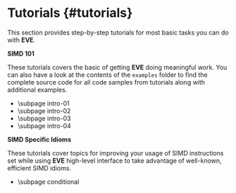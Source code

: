 Tutorials {#tutorials}
=========

This section provides step-by-step tutorials for most basic tasks you can do with **EVE**.

**SIMD 101**

These tutorials covers the basic of getting **EVE** doing meaningful work.
You can also have a look at the contents of the `examples` folder to find the complete
source code for all code samples from tutorials along with additional examples.

- \subpage intro-01
- \subpage intro-02
- \subpage intro-03
- \subpage intro-04

**SIMD Specific Idioms**

These tutorials cover topics for improving your usage of SIMD instructions set while using
**EVE** high-level interface to take advantage of well-known, efficient SIMD idioms.

- \subpage conditional
